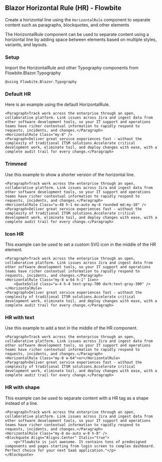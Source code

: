 ## Blazor Horizontal Rule (HR) - Flowbite

Create a horizontal line using the `HorizontalRule` component to separate content such as paragraphs, blockquotes, and other elements

The HorizontalRule component can be used to separate content using a horizontal line by adding space between elements based on multiple styles, variants, and layouts.


### Setup

Import the HorizontalRule and other Typography components from Flowbite.Blazor.Typography
```razor
@using Flowbite.Blazor.Typography
```

### Default HR
Here is an example using the default HorizontalRule.

```razor
<Paragraph>Track work across the enterprise through an open, collaborative platform. Link issues across Jira and ingest data from other software development tools, so your IT support and operations teams have richer contextual information to rapidly respond to requests, incidents, and changes.</Paragraph>
<HorizontalRule Class="my-8" />
<Paragraph>Deliver great service experiences fast - without the complexity of traditional ITSM solutions.Accelerate critical development work, eliminate toil, and deploy changes with ease, with a complete audit trail for every change.</Paragraph>
```


### Trimmed
Use this example to show a shorter version of the horizontal line.

```razor
<Paragraph>Track work across the enterprise through an open, collaborative platform. Link issues across Jira and ingest data from other software development tools, so your IT support and operations teams have richer contextual information to rapidly respond to requests, incidents, and changes.</Paragraph>
<HorizontalRule Class="w-48 h-1 mx-auto my-4 rounded md:my-10" />
<Paragraph>Deliver great service experiences fast - without the complexity of traditional ITSM solutions.Accelerate critical development work, eliminate toil, and deploy changes with ease, with a complete audit trail for every change.</Paragraph>
```

### Icon HR
This example can be used to set a custom SVG icon in the middle of the HR element.

```razor
<Paragraph>Track work across the enterprise through an open, collaborative platform. Link issues across Jira and ingest data from other software development tools, so your IT support and operations teams have richer contextual information to rapidly respond to requests, incidents, and changes.</Paragraph>
<HorizontalRule Class="my-8 w-64 h-1" Icon>
    <QuoteSolid class="w-4 h-4 text-gray-700 dark:text-gray-300" />
</HorizontalRule>
<Paragraph>Deliver great service experiences fast - without the complexity of traditional ITSM solutions.Accelerate critical development work, eliminate toil, and deploy changes with ease, with a complete audit trail for every change.</Paragraph>
```

### HR with text
Use this example to add a text in the middle of the HR component.

```razor
<Paragraph>Track work across the enterprise through an open, collaborative platform. Link issues across Jira and ingest data from other software development tools, so your IT support and operations teams have richer contextual information to rapidly respond to requests, incidents, and changes.</Paragraph>
<HorizontalRule Class="my-8 w-64">or</HorizontalRule>
<Paragraph>Deliver great service experiences fast - without the complexity of traditional ITSM solutions.Accelerate critical development work, eliminate toil, and deploy changes with ease, with a complete audit trail for every change.</Paragraph>
```

### HR with shape

This example can be used to separate content with a HR tag as a shape instead of a line.

```razor
<Paragraph>Track work across the enterprise through an open, collaborative platform. Link issues across Jira and ingest data from other software development tools, so your IT support and operations teams have richer contextual information to rapidly respond to requests, incidents, and changes.</Paragraph>
<HorizontalRule Class="my-8 mx-auto w-8 h-8" />
<Blockquote Align="Aligns.Center" Italic="true">
    <p>"Flowbite is just awesome. It contains tons of predesigned components and pages starting from login screen to complex dashboard. Perfect choice for your next SaaS application."</p>
</Blockquote>
```
